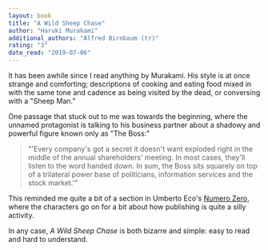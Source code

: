 ```yaml
---
layout: book
title: "A Wild Sheep Chase"
author: "Haruki Murakami"
additional_authors: "Alfred Birnbaum (tr)"
rating: "3"
date_read: "2019-07-06"
---
```


It has been awhile since I read anything by Murakami. His style is at once
strange and comforting; descriptions of cooking and eating food mixed in with
the same tone and cadence as being visited by the dead, or conversing with
a "Sheep Man."

One passage that stuck out to me was towards the beginning, where the unnamed
protagonist is talking to his business partner about a shadowy and powerful
figure known only as "The Boss:"

> "'Every company's got a secret it doesn't want exploded right in the middle of
> the annual shareholders' meeting. In most cases, they'll listen to the word
> handed down. In sum, the Boss sits squarely on top of a trilateral power base
> of politicians, information services and the stock market.'"

This reminded me quite a bit of a section in Umberto Eco's [Numero
Zero](/books/numero-zero), where the characters go on for a bit about how
publishing is quite a silly activity.

In any case, *A Wild Sheep Chase* is both bizarre and simple: easy to read and
hard to understand.

